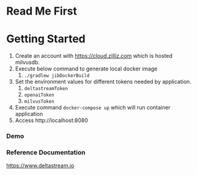 # Read Me First

# Getting Started
1. Create an account with https://cloud.zilliz.com which is hosted milvusdb.
2. Execute below command to generate local docker image
   1. `./gradlew jibDockerBuild`
3. Set the environment values for different tokens needed by application.
   1. `deltastreamToken`
   2. `openaiToken`
   3. `milvusToken`
4. Execute command `docker-compose up` which will run container application
5. Access http://localhost:8080

### Demo

### Reference Documentation

https://www.deltastream.io


